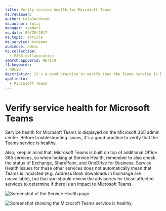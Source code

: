 ```yaml
---
title: Verify service health for Microsoft Teams
ms.reviewer: 
author: LolaJacobsen
ms.author: lolaj
manager: serdars
ms.date: 09/25/2017
ms.topic: article
ms.service: msteams
audience: admin
ms.collection: 
  - M365-collaboration
search.appverid: MET150
f1.keywords:
- NOCSH
description: It's a good practice to verify that the Teams service is healthy as well as other Office 365 components such as Exchange, SharePoint, and OneDrive for Business.
appliesto: 
  - Microsoft Teams
---
```


Verify service health for Microsoft Teams
===========================================

Service health for Microsoft Teams is displayed on the Microsoft 365 admin center. Before troubleshooting issues, it's a good practice to verify that the Teams service is healthy.

Also, keep in mind that, Microsoft Teams is built on top of additional Office 365 services, so when looking at Service Health, remember to also check the status of Exchange, SharePoint, and OneDrive for Business. Service Health issues for these other services does not automatically mean that Teams is impacted (e.g. Address Book downloads in Exchange are unavailable), but that you should review the advisories for those affected services to determine if there is an impact to Microsoft Teams.

![Screenshot of the Service Health page.](media/Verify_service_health_for_Microsoft_Teams_image1.png)

![Screenshot showing the Microsoft Teams service is healthy.](media/Verify_service_health_for_Microsoft_Teams_image2.png)

